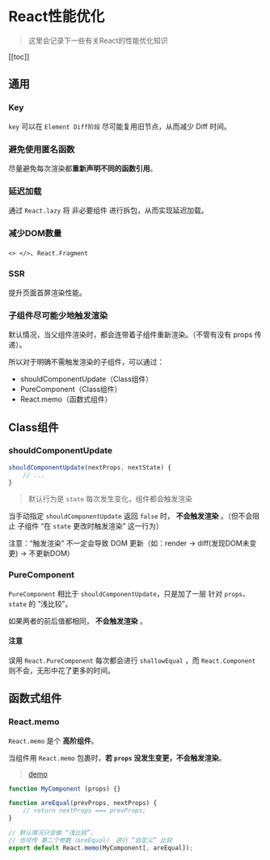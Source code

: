 # React性能优化
> 这里会记录下一些有关React的性能优化知识

[[toc]]

## 通用
### Key
`key` 可以在 `Element Diff阶段` 尽可能复用旧节点，从而减少 Diff 时间。

### 避免使用匿名函数
尽量避免每次渲染都**重新声明不同的函数引用**。

### 延迟加载
通过 `React.lazy` 将 非必要组件 进行拆包，从而实现延迟加载。

### 减少DOM数量
`<> </>`、`React.Fragment`

### SSR
提升页面首屏渲染性能。

### 子组件尽可能少地触发渲染
默认情况，当父组件渲染时，都会连带着子组件重新渲染。（不管有没有 props 传递）。

所以对于明确不需触发渲染的子组件，可以通过：
 - shouldComponentUpdate（Class组件）
 - PureComponent（Class组件）
 - React.memo（函数式组件）


## Class组件

### shouldComponentUpdate
```js
shouldComponentUpdate(nextProps, nextState) {
    // ...
}
```
> 默认行为是 `state` 每次发生变化，组件都会触发渲染

当手动指定 `shouldComponentUpdate` 返回 `false` 时， **不会触发渲染** 。（但不会阻止 子组件 “在 `state` 更改时触发渲染” 这一行为）


注意：“触发渲染” 不一定会导致 DOM 更新（如：render -> diff(发现DOM未变更) -> 不更新DOM）


### PureComponent
`PureComponent` 相比于 `shouldComponentUpdate`，只是加了一层 针对 `props`、`state` 的 “浅比较”。

如果两者的前后值都相同， **不会触发渲染** 。


#### 注意
误用 `React.PureComponent` 每次都会进行 `shallowEqual` ，而 `React.Component` 则不会，无形中花了更多的时间。





## 函数式组件
### React.memo
`React.memo` 是个 **高阶组件**。

当组件用 `React.memo` 包裹时，**若 `props` 没发生变更，不会触发渲染**。
> [demo](https://codesandbox.io/s/lingering-butterfly-c9uci?file=/src/App.js)

```jsx
function MyComponent (props) {}

function areEqual(prevProps, nextProps) {
    // return nextProps === prevProps;
}

// 默认情况只会做 “浅比较”，
// 也可传 第二个参数（areEqual） 进行 “自定义” 比较
export default React.memo(MyComponent[, areEqual]);
```
